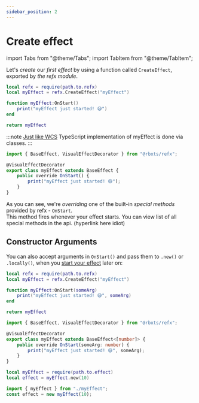 ```yaml
---
sidebar_position: 2
---
```


# Create effect

import Tabs from "@theme/Tabs";
import TabItem from "@theme/TabItem";

Let's *create* our *first effect* by using a function called `CreateEffect`, exported by *the refx module*.

<Tabs groupId="languages">
<TabItem value="Luau">

```lua title="myEffect.lua" showLineNumbers
local refx = require(path.to.refx)
local myEffect = refx.CreateEffect("myEffect")

function myEffect:OnStart()
    print("myEffect just started! 😅")
end

return myEffect
```

</TabItem>
<TabItem value="TypeScript" default>

:::note
[Just like WCS](https://wad4444.github.io/WCS/docs/tutorial/extras/differences) TypeScript implementation of myEffect is done via classes.
:::

```ts title="myEffect.ts" showLineNumbers
import { BaseEffect, VisualEffectDecorator } from "@rbxts/refx";

@VisualEffectDecorator
export class myEffect extends BaseEffect {
    public override OnStart() {
        print("myEffect just started! 😅");
    }
}
```

</TabItem>
</Tabs>

As you can see, we're *overriding* one of the built-in *special methods* provided by refx - `OnStart`. <br/>
This method fires whenever your effect starts. You can view list of all special methods in the api. (hyperlink here idiot)

## Constructor Arguments

You can also accept arguments in `OnStart()` and pass them to `.new()` or `.locally()`, when you [start your effect](./start-effect.md) later on:

<Tabs groupId="languages">
<TabItem value="Luau">

```lua title="myEffect.lua" showLineNumbers {4}
local refx = require(path.to.refx)
local myEffect = refx.CreateEffect("myEffect")

function myEffect:OnStart(someArg)
    print("myEffect just started! 😅", someArg)
end

return myEffect
```

</TabItem>
<TabItem value="TypeScript" default>

```ts title="myEffect.ts" showLineNumbers {5}
import { BaseEffect, VisualEffectDecorator } from "@rbxts/refx";

@VisualEffectDecorator
export class myEffect extends BaseEffect<[number]> {
    public override OnStart(someArg: number) {
        print("myEffect just started! 😅", someArg);
    }
}
```

</TabItem>
</Tabs>

<Tabs groupId="languages">
<TabItem value="Luau">

```lua title="somewhere.lua" showLineNumbers {2}
local myEffect = require(path.to.effect)
local effect = myEffect.new(10)
```

</TabItem>
<TabItem value="TypeScript" default>

```ts title="somewhere.ts" showLineNumbers {2}
import { myEffect } from "./myEffect";
const effect = new myEffect(10);
```

</TabItem>
</Tabs>